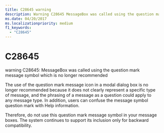 ```yaml
---
title: C28645 warning
description: Warning C28645 MessageBox was called using the question mark message symbol which is no longer recommended.
ms.date: 04/20/2017
ms.localizationpriority: medium 
f1_keywords: 
  - "C28645"
---
```


# C28645


warning C28645: MessageBox was called using the question mark message symbol which is no longer recommended

The use of the question mark message icon in a modal dialog box is no longer recommended because it does not clearly represent a specific type of message, and the phrasing of a message as a question could apply to any message type. In addition, users can confuse the message symbol question mark with Help information.

Therefore, do not use this question mark message symbol in your message boxes. The system continues to support its inclusion only for backward compatibility.

 

 





